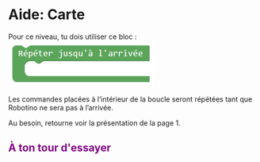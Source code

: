 # Aide: Carte

Pour ce niveau, tu dois utiliser ce bloc : <br>
![ChangerDirection][bloc_changer_direction]<br>

Les commandes placées à l’intérieur de la boucle seront répétées tant que Robotino ne sera pas à l’arrivée.

Au besoin, retourne voir la présentation de la page 1.

## <span style="color: #800080">À ton tour d'essayer</span>

[bloc_changer_direction]: img/bloc_jusqua_fin.png
[cadran]: img/carte_cadran.png
